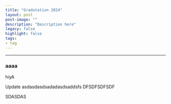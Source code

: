 ```yaml
---
title: "Gradutation 2024"
layout: post
post-image: ""
description: "Description here"
legacy: false
highlight: false
tags:
- tag
---
```


---

### aaaa

hiyA

Update
asdasdasdsadadasdsaddsfs
DFSDFSDFSDF


SDASDAS